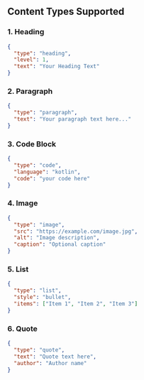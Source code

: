 
## Content Types Supported

### 1. Heading
```json
{
  "type": "heading",
  "level": 1,
  "text": "Your Heading Text"
}
```

### 2. Paragraph
```json
{
  "type": "paragraph",
  "text": "Your paragraph text here..."
}
```

### 3. Code Block
```json
{
  "type": "code",
  "language": "kotlin",
  "code": "your code here"
}
```

### 4. Image
```json
{
  "type": "image",
  "src": "https://example.com/image.jpg",
  "alt": "Image description",
  "caption": "Optional caption"
}
```

### 5. List
```json
{
  "type": "list",
  "style": "bullet",
  "items": ["Item 1", "Item 2", "Item 3"]
}
```

### 6. Quote
```json
{
  "type": "quote",
  "text": "Quote text here",
  "author": "Author name"
}
```
